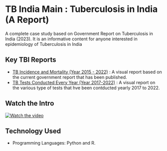 # TB India Main : Tuberculosis in India (A Report)
A complete case study based on Government Report on Tuberculosis in India (2023). It is an informative content for anyone interested in epidemiology of Tuberculosis in India

## Key TBI Reports
- [TB Incidence and Mortality (Year 2015 - 2022)](https://github.com/fromsantanu/tbd)  : A visual report based on the current government report that has been published.
- [TB Tests Conducted Every Year (Year 2017-2022)](https://github.com/fromsantanu/tbd)  : A visual report on the various type of tests that hve been contducted yearly 2017 to 2022. 


## Watch the Intro 
[![Watch the video](https://img.youtube.com/vi/tbd/hqdefault.jpg)](https://www.youtube.com/watch?v=tbd)

## Technology Used
- Programming Languages: Python and R.
